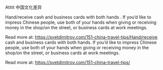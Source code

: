 Atitit 中国文化差异


Hand/receive cash and business cards with both hands
. If you’d like to impress Chinese people, use both of your hands when giving or receiving money in the shop/on the street, or business cards at work meetings.

Read more at: https://svetdimitrov.com/151-china-travel-tips/Hand/receive cash and business cards with both hands. If you’d like to impress Chinese people, use both of your hands when giving or receiving money in the shop/on the street, or business cards at work meetings.

Read more at: https://svetdimitrov.com/151-china-travel-tips/
